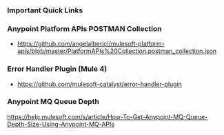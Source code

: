 ### Important Quick Links

### Anypoint Platform APIs POSTMAN Collection
- https://github.com/angelalberici/mulesoft-platform-apis/blob/master/PlatformAPIs%20Collection.postman_collection.json

### Error Handler Plugin (Mule 4)
- https://github.com/mulesoft-catalyst/error-handler-plugin

### Anypoint MQ Queue Depth
https://help.mulesoft.com/s/article/How-To-Get-Anypoint-MQ-Queue-Depth-Size-Using-Anypoint-MQ-APIs
